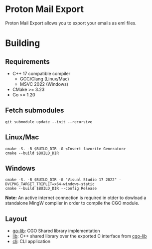 # Proton Mail Export

Proton Mail Export allows you to export your emails as eml files.

# Building

## Requirements
* C++ 17 compatible compiler
  * GCC/Clang (Linux/Mac)
  * MSVC 2022 (Windows)
* CMake >= 3.23 
* Go >= 1.20

## Fetch submodules

```
git submodule update --init --recursive
```

## Linux/Mac

```
cmake -S. -B $BUILD_DIR -G <Insert favorite Generator> 
cmake --build $BUILD_DIR
```

## Windows 

```
cmake -S. -B $BUILD_DIR -G "Visual Studio 17 2022" -DVCPKG_TARGET_TRIPLET=x64-windows-static
cmake --build $BUILD_DIR --config Release
```

**Note:** An active internet connection is required in otder to dowload a standalone MingW compiler in order to compile
the CGO module.

## Layout

* [go-lib](go-lib): CGO Shared library implementation
* [lib](lib): C++ shared library over the exported C interface from [cgo-lib](cgo-lib)
* [cli](cli): CLI application
